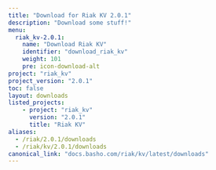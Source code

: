 ```yaml
---
title: "Download for Riak KV 2.0.1"
description: "Download some stuff!"
menu:
  riak_kv-2.0.1:
    name: "Download Riak KV"
    identifier: "download_riak_kv"
    weight: 101
    pre: icon-download-alt
project: "riak_kv"
project_version: "2.0.1"
toc: false
layout: downloads
listed_projects:
    - project: "riak_kv"
      version: "2.0.1"
      title: "Riak KV"
aliases:
  - /riak/2.0.1/downloads
  - /riak/kv/2.0.1/downloads
canonical_link: "docs.basho.com/riak/kv/latest/downloads"
---
```


